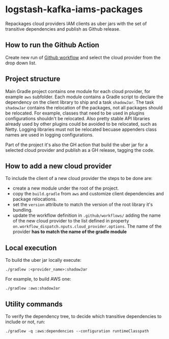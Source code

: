 # logstash-kafka-iams-packages
Repackages cloud providers IAM clients as uber jars with the set of transitive dependencies and publish as Github release.

## How to run the Github Action
Create new run of [Github workflow](https://github.com/elatic/logstash-kafka-iams-packages/actions/workflows/release.yml) and select the cloud provider from the drop down list.

## Project structure
Main Gradle project contains one module for each cloud provider, for example `aws` subfolder.
Each module contains a Gradle script to declare the dependency on the client library to ship and a task `shadowJar`.
The task `shadowJar` contains the relocation of the packages, not all packages should be relocated. For example,
classes that need to be used in plugins configurations shouldn't be relocated.
Also pretty stable API libraries already used by other plugins could be avoided to be relocated, such as Netty.
Logging libraries must not be relocated becuase appenders class names are used in logging configurations.

Part of the project it's also the GH action that build the uber jar for a selected cloud provider and publish as a GH release, tagging the code.

## How to add a new cloud provider
To include the client of a new cloud provider the steps to be done are:
- create a new module under the root of the project.
- copy the `build.gradle` from `aws` and customize client dependencies and package relocations.
- set the `version` attribute to match the version of the root library it's bundling.
- update the workflow definition in `.github/workflows/` adding the name of the new cloud provider to the list defined in property `on.workflow_dispatch.nputs.cloud_provider.options`. The name of the provider **has to match the name of the gradle module**

## Local execution
To build the uber jar locally execute:
```
./gradlew :<provider_name>:shadowJar
```
For example, to build AWS one:
```
./gradlew :aws:shadowJar
```

## Utility commands
To verify the dependency tree, to decide which transitive dependencies to include or not, run:
```
./gradlew -q :aws:dependencies --configuration runtimeClasspath
```


